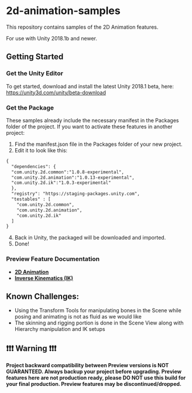 # 2d-animation-samples

This repository contains samples of the 2D Animation features.

For use with Unity 2018.1b and newer.

## Getting Started
### Get the Unity Editor
To get started, download and install the latest Unity 2018.1 beta, here: https://unity3d.com/unity/beta-download

### Get the Package
These samples already include the necessary manifest in the Packages folder of the project.
If you want to activate these features in another project:
1. Find the manifest.json file in the Packages folder of your new project.
2. Edit it to look like this:

```xml
{
  "dependencies": {
  "com.unity.2d.common":"1.0.8-experimental",
  "com.unity.2d.animation":"1.0.13-experimental",
  "com.unity.2d.ik":"1.0.3-experimental"
  },
  "registry": "https://staging-packages.unity.com",
  "testables" : [ 
    "com.unity.2d.common",
    "com.unity.2d.animation",
    "com.unity.2d.ik"
  ]
}
```
4. Back in Unity, the packaged will be downloaded and imported. 
5. Done!

### Preview Feature Documentation
* **[2D Animation](https://github.com/Unity-Technologies/2d-animation-samples/blob/master/Documentation/2DAnimation.md)**
* **[Inverse Kinematics (IK)](https://github.com/Unity-Technologies/2d-animation-samples/blob/master/Documentation/2DIK.md)**

## Known Challenges:
* Using the Transform Tools for manipulating bones in the Scene while posing and animating is not as fluid as we would like
* The skinning and rigging portion is done in the Scene View along with Hierarchy manipulation and IK setups

## :exclamation::exclamation::exclamation: Warning :exclamation::exclamation::exclamation:
**Project backward compatibility between Preview versions is NOT GUARANTEED. Always backup your project before upgrading. Preview features here are not production ready, please DO NOT use this build for your final production. Preview features may be discontinued/dropped.**

